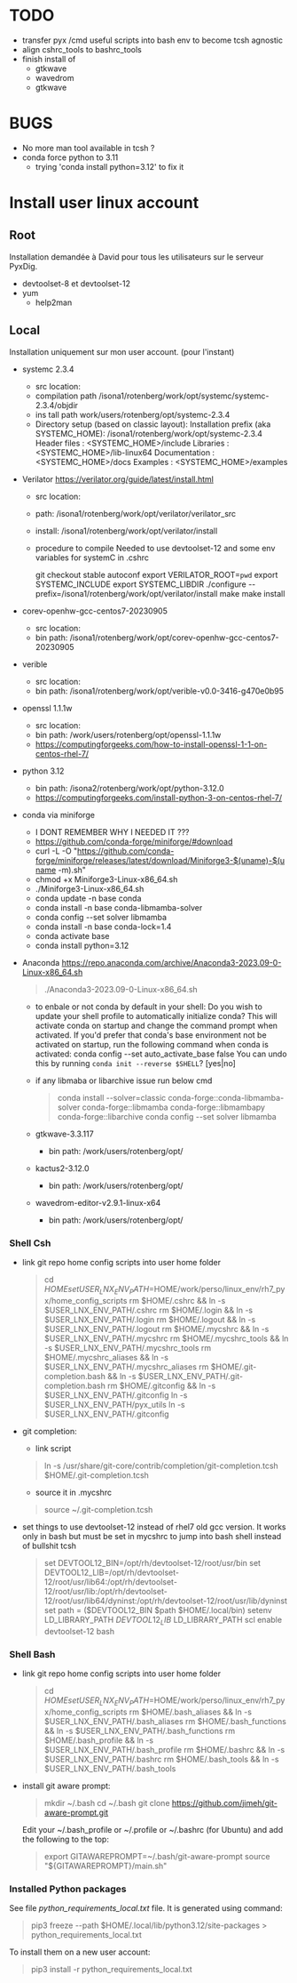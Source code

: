
# TODO

- transfer pyx /cmd useful scripts into bash env to become tcsh agnostic
- align cshrc_tools to bashrc_tools
- finish install of
  - gtkwave
  - wavedrom
  - gtkwave

# BUGS

- No more man tool available in tcsh ?
- conda force python to 3.11
  - trying 'conda install python=3.12' to fix it

# Install user linux account

## Root

Installation demandée à David pour tous les utilisateurs sur le serveur PyxDig. 

- devtoolset-8 et devtoolset-12  
- yum
  - help2man

## Local

Installation uniquement sur mon user account. (pour l'instant)

- systemc 2.3.4
  - src location:
  - compilation path /isona1/rotenberg/work/opt/systemc/systemc-2.3.4/objdir
  - ins tall path work/users/rotenberg/opt/systemc-2.3.4
  - Directory setup (based on classic layout):
        Installation prefix (aka SYSTEMC_HOME):
            /isona1/rotenberg/work/opt/systemc-2.3.4
        Header files  : <SYSTEMC_HOME>/include
        Libraries     : <SYSTEMC_HOME>/lib-linux64
        Documentation : <SYSTEMC_HOME>/docs
        Examples      : <SYSTEMC_HOME>/examples

- Verilator https://verilator.org/guide/latest/install.html 
  - src location:
  - path: /isona1/rotenberg/work/opt/verilator/verilator_src
  - install: /isona1/rotenberg/work/opt/verilator/install
  - procedure to compile
      Needed to use devtoolset-12 and some env variables for systemC in .cshrc

      git checkout stable
      autoconf
      export VERILATOR_ROOT=`pwd`
      export SYSTEMC_INCLUDE
      export SYSTEMC_LIBDIR
      ./configure --prefix=/isona1/rotenberg/work/opt/verilator/install
      make
      make install

- corev-openhw-gcc-centos7-20230905
  - src location:
  - bin path: /isona1/rotenberg/work/opt/corev-openhw-gcc-centos7-20230905

- verible
  - src location:
  - bin path: /isona1/rotenberg/work/opt/verible-v0.0-3416-g470e0b95

- openssl 1.1.1w
  - src location:
  - bin path: /work/users/rotenberg/opt/openssl-1.1.1w
  - https://computingforgeeks.com/how-to-install-openssl-1-1-on-centos-rhel-7/

- python 3.12
  - bin path: /isona2/rotenberg/work/opt/python-3.12.0
  - https://computingforgeeks.com/install-python-3-on-centos-rhel-7/

- conda via miniforge
  - I DONT REMEMBER WHY I NEEDED IT ???
  - https://github.com/conda-forge/miniforge/#download
  - curl -L -O "https://github.com/conda-forge/miniforge/releases/latest/download/Miniforge3-$(uname)-$(uname -m).sh"
  - chmod +x Miniforge3-Linux-x86_64.sh
  - ./Miniforge3-Linux-x86_64.sh
  - conda update -n base conda
  - conda install -n base conda-libmamba-solver
  - conda config --set solver libmamba
  - conda install -n base conda-lock=1.4
  - conda activate base
  - conda install python=3.12

- Anaconda
  https://repo.anaconda.com/archive/Anaconda3-2023.09-0-Linux-x86_64.sh
  > ./Anaconda3-2023.09-0-Linux-x86_64.sh
  - to enbale or not conda by default in your shell:
    Do you wish to update your shell profile to automatically initialize conda?
    This will activate conda on startup and change the command prompt when activated.
    If you'd prefer that conda's base environment not be activated on startup,
      run the following command when conda is activated:
    conda config --set auto_activate_base false
    You can undo this by running `conda init --reverse $SHELL`? [yes|no]
  - if any libmaba or libarchive issue run below cmd
    > conda install --solver=classic conda-forge::conda-libmamba-solver conda-forge::libmamba conda-forge::libmambapy conda-forge::libarchive
    > conda config --set solver libmamba

  - gtkwave-3.3.117
    - bin path: /work/users/rotenberg/opt/
    
  - kactus2-3.12.0
    - bin path: /work/users/rotenberg/opt/
    
  - wavedrom-editor-v2.9.1-linux-x64
    - bin path: /work/users/rotenberg/opt/

### Shell Csh

- link git repo home config scripts into user home folder  
  > cd $HOME
  > set USER_LNX_ENV_PATH=$HOME/work/perso/linux_env/rh7_pyx/home_config_scripts
  > rm $HOME/.cshrc && ln -s $USER_LNX_ENV_PATH/.cshrc
  > rm $HOME/.login && ln -s $USER_LNX_ENV_PATH/.login
  > rm $HOME/.logout && ln -s $USER_LNX_ENV_PATH/.logout
  > rm $HOME/.mycshrc && ln -s $USER_LNX_ENV_PATH/.mycshrc
  > rm $HOME/.mycshrc_tools && ln -s $USER_LNX_ENV_PATH/.mycshrc_tools
  > rm $HOME/.mycshrc_aliases && ln -s $USER_LNX_ENV_PATH/.mycshrc_aliases
  > rm $HOME/.git-completion.bash && ln -s $USER_LNX_ENV_PATH/.git-completion.bash
  > rm $HOME/.gitconfig && ln -s $USER_LNX_ENV_PATH/.gitconfig
  > ln -s $USER_LNX_ENV_PATH/pyx_utils
  > ln -s $USER_LNX_ENV_PATH/.gitconfig

- git completion:
  - link script
  > ln -s /usr/share/git-core/contrib/completion/git-completion.tcsh $HOME/.git-completion.tcsh
  - source it in .mycshrc
  > source ~/.git-completion.tcsh

- set things to use devtoolset-12 instead of rhel7 old gcc version. It works only in bash but must be set in mycshrc to jump into bash shell instead of bullshit tcsh
  >set DEVTOOL12_BIN=/opt/rh/devtoolset-12/root/usr/bin
  >set DEVTOOL12_LIB=/opt/rh/devtoolset-12/root/usr/lib64:/opt/rh/devtoolset-12/root/usr/lib:/opt/rh/devtoolset-12/root/usr/lib64/dyninst:/opt/rh/devtoolset-12/root/usr/lib/dyninst
  >set path = ($DEVTOOL12_BIN $path $HOME/.local/bin)
  >setenv LD_LIBRARY_PATH $DEVTOOL12_LIB\:$LD_LIBRARY_PATH
  >scl enable devtoolset-12 bash

### Shell Bash

- link git repo home config scripts into user home folder
  > cd $HOME
  > set USER_LNX_ENV_PATH=$HOME/work/perso/linux_env/rh7_pyx/home_config_scripts
  > rm $HOME/.bash_aliases && ln -s $USER_LNX_ENV_PATH/.bash_aliases
  > rm $HOME/.bash_functions && ln -s $USER_LNX_ENV_PATH/.bash_functions
  > rm $HOME/.bash_profile && ln -s $USER_LNX_ENV_PATH/.bash_profile
  > rm $HOME/.bashrc && ln -s $USER_LNX_ENV_PATH/.bashrc
  > rm $HOME/.bash_tools && ln -s $USER_LNX_ENV_PATH/.bash_tools

- install git aware prompt:
  > mkdir ~/.bash
  > cd ~/.bash
  > git clone https://github.com/jimeh/git-aware-prompt.git
  
  Edit your ~/.bash_profile or ~/.profile or ~/.bashrc (for Ubuntu) and add the following to the top:
  > export GITAWAREPROMPT=~/.bash/git-aware-prompt
  > source "${GITAWAREPROMPT}/main.sh"

### Installed Python packages

See file *python_requirements_local.txt* file.
It is generated using command:
> pip3 freeze --path $HOME/.local/lib/python3.12/site-packages > python_requirements_local.txt

To install them on a new user account:
> pip3 install -r python_requirements_local.txt